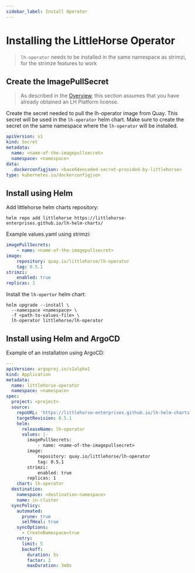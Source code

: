 ```yaml
---
sidebar_label: Install Operator
---
```


# Installing the LittleHorse Operator

> `lh-operator` needs to be installed in the same namespace as strimzi, for the strimze features to work

## Create the ImagePullSecret

> As described in the [Overview](/docs/platform/), this section assumes that you have already obtained an LH Platform license.

Create the secret needed to pull the lh-operator image from Quay. This secret will be used in the `lh-operator` helm chart. Make sure to create the secret on the same namespace where the `lh-operator` will be installed.


```yaml
apiVersion: v1
kind: Secret
metadata:
  name: <name-of-the-imagepullsecret>
  namespace: <namespace>
data:
  .dockerconfigjson: <base64encoded-secret-provided-by-littlehorse>
type: kubernetes.io/dockerconfigjson
```

## Install using Helm

Add littlehorse helm charts repository:

```shell
helm repo add littlehorse https://littlehorse-enterprises.github.io/lh-helm-charts/
```

Example values.yaml using strimzi:

```yaml
imagePullSecrets:
    - name: <name-of-the-imagepullsecret>
image:
    repository: quay.io/littlehorse/lh-operator
    tag: 0.5.1
strimzi:
    enabled: true
replicas: 1
```

Install the `lh-opertor` helm chart:

```shell
helm upgrade --install \
  --namespace <namespace> \
  -f <path-to-values-file> \
  lh-operator littlehorse/lh-operator
```

## Install using Helm and ArgoCD

Example of an installation using ArgoCD:

```yaml
---
apiVersion: argoproj.io/v1alpha1
kind: Application
metadata:
  name: littlehorse-operator
  namespace: <namespace>
spec:
  project: <project>
  source:
    repoURL: 'https://littlehorse-enterprises.github.io/lh-helm-charts'
    targetRevision: 0.5.1
    helm:
      releaseName: lh-operator
      values: |-
        imagePullSecrets:
            - name: <name-of-the-imagepullsecret>
        image:
            repository: quay.io/littlehorse/lh-operator
            tag: 0.5.1
        strimzi:
            enabled: true
        replicas: 1
    chart: lh-operator
  destination:
    namespace: <destination-namespace>
    name: in-cluster
  syncPolicy:
    automated:
      prune: true
      selfHeal: true
    syncOptions:
      - CreateNamespace=true
    retry:
      limit: 5
      backoff:
        duration: 5s
        factor: 2
        maxDuration: 3m0s
```